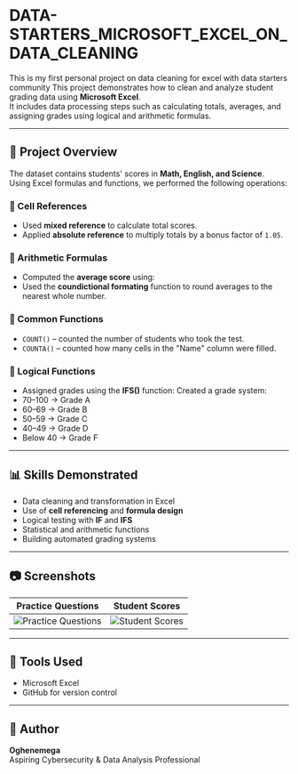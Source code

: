 # DATA-STARTERS_MICROSOFT_EXCEL_ON_DATA_CLEANING
This is my first personal project on data cleaning for excel with data starters community
This project demonstrates how to clean and analyze student grading data using **Microsoft Excel**.  
It includes data processing steps such as calculating totals, averages, and assigning grades using logical and arithmetic formulas.

---

## 🧮 Project Overview

The dataset contains students' scores in **Math, English, and Science**.  
Using Excel formulas and functions, we performed the following operations:

### 🔹 Cell References
- Used **mixed reference** to calculate total scores.
- Applied **absolute reference** to multiply totals by a bonus factor of `1.05`.

### 🔹 Arithmetic Formulas
- Computed the **average score** using:  
- Used the **coundictional formating** function to round averages to the nearest whole number.

### 🔹 Common Functions
- `COUNT()` – counted the number of students who took the test.
- `COUNTA()` – counted how many cells in the "Name" column were filled.

### 🔹 Logical Functions
- Assigned grades using the **IFS()** function:
Created a grade system:
- 70–100 → Grade A  
- 60–69 → Grade B  
- 50–59 → Grade C  
- 40–49 → Grade D  
- Below 40 → Grade F
---

## 📊 Skills Demonstrated
- Data cleaning and transformation in Excel  
- Use of **cell referencing** and **formula design**  
- Logical testing with **IF** and **IFS**  
- Statistical and arithmetic functions  
- Building automated grading systems  

---

## 📷 Screenshots
| Practice Questions | Student Scores |
|--------------------|----------------|
| ![Practice Questions](screenshots/practice_questions.png) | ![Student Scores](screenshots/student_scores.png) |

---

## 🧠 Tools Used
- Microsoft Excel  
- GitHub for version control  

---

## 👤 Author
**Oghenemega**  
Aspiring Cybersecurity & Data Analysis Professional  
